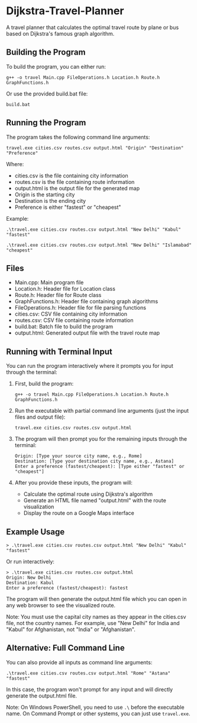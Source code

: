 # Dijkstra-Travel-Planner
A travel planner that calculates the optimal travel route by plane or bus based on Dijkstra's famous graph algorithm.

## Building the Program

To build the program, you can either run:

```
g++ -o travel Main.cpp FileOperations.h Location.h Route.h GraphFunctions.h
```

Or use the provided build.bat file:

```
build.bat
```

## Running the Program

The program takes the following command line arguments:

```
travel.exe cities.csv routes.csv output.html "Origin" "Destination" "Preference"
```

Where:
- cities.csv is the file containing city information
- routes.csv is the file containing route information
- output.html is the output file for the generated map
- Origin is the starting city
- Destination is the ending city
- Preference is either "fastest" or "cheapest"

Example:
```
.\travel.exe cities.csv routes.csv output.html "New Delhi" "Kabul" "fastest"
```
```
.\travel.exe cities.csv routes.csv output.html "New Delhi" "Islamabad" "cheapest"
```

## Files

- Main.cpp: Main program file
- Location.h: Header file for Location class
- Route.h: Header file for Route class
- GraphFunctions.h: Header file containing graph algorithms
- FileOperations.h: Header file for file parsing functions
- cities.csv: CSV file containing city information
- routes.csv: CSV file containing route information
- build.bat: Batch file to build the program
- output.html: Generated output file with the travel route map

## Running with Terminal Input

You can run the program interactively where it prompts you for input through the terminal:

1. First, build the program:
   ```
   g++ -o travel Main.cpp FileOperations.h Location.h Route.h GraphFunctions.h
   ```

2. Run the executable with partial command line arguments (just the input files and output file):
   ```
   travel.exe cities.csv routes.csv output.html
   ```

3. The program will then prompt you for the remaining inputs through the terminal:
   ```
   Origin: [Type your source city name, e.g., Rome]
   Destination: [Type your destination city name, e.g., Astana]
   Enter a preference (fastest/cheapest): [Type either "fastest" or "cheapest"]
   ```

4. After you provide these inputs, the program will:
   - Calculate the optimal route using Dijkstra's algorithm
   - Generate an HTML file named "output.html" with the route visualization
   - Display the route on a Google Maps interface

## Example Usage

```
> .\travel.exe cities.csv routes.csv output.html "New Delhi" "Kabul" "fastest"
```

Or run interactively:
```
> .\travel.exe cities.csv routes.csv output.html
Origin: New Delhi
Destination: Kabul
Enter a preference (fastest/cheapest): fastest
```

The program will then generate the output.html file which you can open in any web browser to see the visualized route.

Note: You must use the capital city names as they appear in the cities.csv file, not the country names. For example, use "New Delhi" for India and "Kabul" for Afghanistan, not "India" or "Afghanistan".

## Alternative: Full Command Line

You can also provide all inputs as command line arguments:
```
.\travel.exe cities.csv routes.csv output.html "Rome" "Astana" "fastest"
```

In this case, the program won't prompt for any input and will directly generate the output.html file.

Note: On Windows PowerShell, you need to use `.\` before the executable name. On Command Prompt or other systems, you can just use `travel.exe`.
